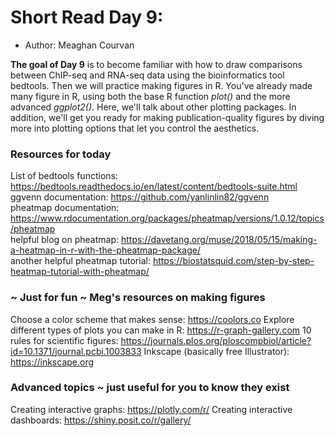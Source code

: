 # Short Read Day 9: 
- Author: Meaghan Courvan

**The goal of Day 9** is to become familiar with how to draw comparisons between ChIP-seq and RNA-seq data using the bioinformatics tool bedtools. Then we will practice making figures in R. You've already made many figure in R, using both the base R function *plot()* and the more advanced *ggplot2()*. Here, we'll talk about other plotting packages. In addition, we'll get you ready for making publication-quality figures by diving more into plotting options that let you control the aesthetics. 

### Resources for today
List of bedtools functions: https://bedtools.readthedocs.io/en/latest/content/bedtools-suite.html \
ggvenn documentation: https://github.com/yanlinlin82/ggvenn \
pheatmap documentation: https://www.rdocumentation.org/packages/pheatmap/versions/1.0.12/topics/pheatmap \
helpful blog on pheatmap: https://davetang.org/muse/2018/05/15/making-a-heatmap-in-r-with-the-pheatmap-package/ \
another helpful pheatmap tutorial: https://biostatsquid.com/step-by-step-heatmap-tutorial-with-pheatmap/

### ~ Just for fun ~ Meg's resources on making figures
Choose a color scheme that makes sense: https://coolors.co
Explore different types of plots you can make in R: https://r-graph-gallery.com
10 rules for scientific figures: https://journals.plos.org/ploscompbiol/article?id=10.1371/journal.pcbi.1003833
Inkscape (basically free Illustrator): https://inkscape.org 

### Advanced topics ~ just useful for you to know they exist
Creating interactive graphs: https://plotly.com/r/
Creating interactive dashboards: https://shiny.posit.co/r/gallery/
